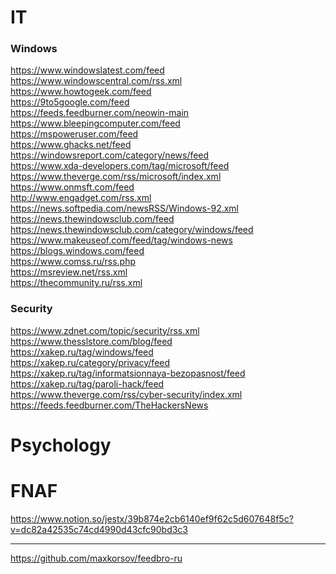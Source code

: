 # IT
### Windows
https://www.windowslatest.com/feed
<br>
https://www.windowscentral.com/rss.xml
<br>
https://www.howtogeek.com/feed
<br>
https://9to5google.com/feed
<br>
https://feeds.feedburner.com/neowin-main
<br>
https://www.bleepingcomputer.com/feed
<br>
https://mspoweruser.com/feed
<br>
https://www.ghacks.net/feed
<br>
https://windowsreport.com/category/news/feed
<br>
https://www.xda-developers.com/tag/microsoft/feed
<br>
https://www.theverge.com/rss/microsoft/index.xml
<br>
https://www.onmsft.com/feed
<br>
http://www.engadget.com/rss.xml
<br>
https://news.softpedia.com/newsRSS/Windows-92.xml
<br>
https://news.thewindowsclub.com/feed
<br>
https://news.thewindowsclub.com/category/windows/feed
<br>
https://www.makeuseof.com/feed/tag/windows-news
<br>
https://blogs.windows.com/feed
<br>
https://www.comss.ru/rss.php
<br>
https://msreview.net/rss.xml
<br>
https://thecommunity.ru/rss.xml

### Security
https://www.zdnet.com/topic/security/rss.xml
<br>
https://www.thesslstore.com/blog/feed
<br>
https://xakep.ru/tag/windows/feed
<br>
https://xakep.ru/category/privacy/feed
<br>
https://xakep.ru/tag/informatsionnaya-bezopasnost/feed
<br>
https://xakep.ru/tag/paroli-hack/feed
<br>
https://www.theverge.com/rss/cyber-security/index.xml
<br>
https://feeds.feedburner.com/TheHackersNews

# Psychology

# FNAF

https://www.notion.so/jestx/39b874e2cb6140ef9f62c5d607648f5c?v=dc82a42535c74cd4990d43cfc90bd3c3

---

https://github.com/maxkorsov/feedbro-ru
